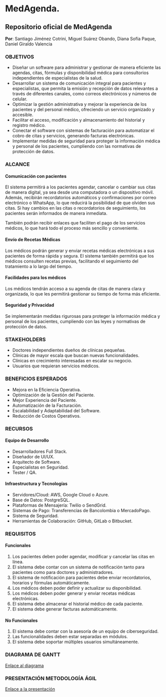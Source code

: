 # MedAgenda.
## Repositorio oficial de MedAgenda
**Por**: Santiago Jiménez Cotrini, Miguel Suárez Obando, Diana Sofía Paque, Daniel Giraldo Valencia

### OBJETIVOS

- Diseñar un software para administrar y gestionar de manera eficiente las agendas, citas, fórmulas y disponibilidad médica para consultorios independientes de especialistas de la salud.
- Desarrollar un sistema de comunicación integral para pacientes y especialistas, que permita la emisión y recepción de datos relevantes a través de diferentes canales, como correos electrónicos y números de celular.
- Optimizar la gestión administrativa y mejorar la experiencia de los pacientes y del personal médico, ofreciendo un servicio organizado y accesible.
- Facilitar el acceso, modificación y almacenamiento del historial y registro médico.
- Conectar el software con sistemas de facturación para automatizar el cobro de citas y servicios, generando facturas electrónicas.
- Implementar medidas de seguridad para proteger la información médica y personal de los pacientes, cumpliendo con las normativas de protección de datos.

### ALCANCE

#### Comunicación con pacientes

El sistema permitirá a los pacientes agendar, cancelar o cambiar sus citas de manera digital, ya sea desde una computadora o un dispositivo móvil. Además, recibirán recordatorios automáticos y confirmaciones por correo electrónico o WhatsApp, lo que reducirá la posibilidad de que olviden sus citas. Si hay cambios en las citas o recordatorios de seguimiento, los pacientes serán informados de manera inmediata.

También podrán recibir enlaces que faciliten el pago de los servicios médicos, lo que hará todo el proceso más sencillo y conveniente.

#### Envío de Recetas Médicas

Los médicos podrán generar y enviar recetas médicas electrónicas a sus pacientes de forma rápida y segura. El sistema también permitirá que los médicos consulten recetas previas, facilitando el seguimiento del tratamiento a lo largo del tiempo.

#### Facilidades para los médicos

Los médicos tendrán acceso a su agenda de citas de manera clara y organizada, lo que les permitirá gestionar su tiempo de forma más eficiente.

#### Seguridad y Privacidad

Se implementarán medidas rigurosas para proteger la información médica y personal de los pacientes, cumpliendo con las leyes y normativas de protección de datos.

### STAKEHOLDERS

- Doctores independientes dueños de clínicas pequeñas.
- Clínicas de mayor escala que buscan nuevas funcionalidades.
- Clínicas en crecimiento interesadas en escalar su negocio.
- Usuarios que requieran servicios médicos.

### BENEFICIOS ESPERADOS

- Mejora en la Eficiencia Operativa.
- Optimización de la Gestión del Paciente.
- Mejor Experiencia del Paciente.
- Automatización de la Facturación.
- Escalabilidad y Adaptabilidad del Software.
- Reducción de Costos Operativos.

### RECURSOS

#### Equipo de Desarrollo

- Desarrolladores Full Stack.
- Diseñador de UI/UX.
- Arquitecto de Software.
- Especialistas en Seguridad.
- Tester / QA.

#### Infraestructura y Tecnologías

- Servidores/Cloud: AWS, Google Cloud o Azure.
- Base de Datos: PostgreSQL.
- Plataformas de Mensajería: Twilio o SendGrid.
- Sistemas de Pago: Transferencias de Bancolombia o MercadoPago.
- Sistema de Seguridad.
- Herramientas de Colaboración: GitHub, GitLab o Bitbucket.

### REQUISITOS

#### Funcionales

1. Los pacientes deben poder agendar, modificar y cancelar las citas en línea.
2. El sistema debe contar con un sistema de notificación tanto para pacientes como para doctores y administradores.
3. El sistema de notificación para pacientes debe enviar recordatorios, horarios y fórmulas automáticamente.
4. Los médicos deben poder definir y actualizar su disponibilidad.
5. Los médicos deben poder generar y enviar recetas médicas electrónicas.
6. El sistema debe almacenar el historial médico de cada paciente.
7. El sistema debe generar facturas automáticamente.

#### No Funcionales

1. El sistema debe contar con la asesoría de un equipo de ciberseguridad.
2. Las funcionalidades deben estar separadas en módulos.
3. El sistema debe soportar múltiples usuarios simultáneamente.

### DIAGRAMA DE GANTT

[Enlace al diagrama](https://www.canva.com/design/DAGQPh_qNQQ/Rbu3AOmnt8hT6ZFNCmDjCg/edit?utm_content=DAGQPh_qNQQ&utm_campaign=designshare&utm_medium=link2&utm_source=sharebutton)

### PRESENTACIÓN METODOLOGÍA ÁGIL

[Enlace a la presentación](https://www.canva.com/design/DAGQrOxWmjY/3qUuUFw4Tre6r0SSpwdsxQ/edit?utm_content=DAGQrOxWmjY&utm_campaign=designshare&utm_medium=link2&utm_source=sharebutton)
